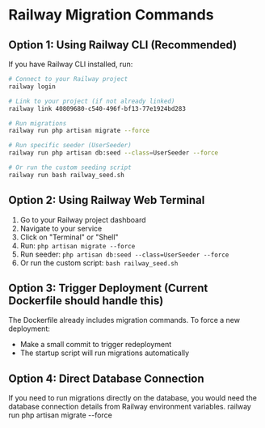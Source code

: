 # Railway Migration Commands

## Option 1: Using Railway CLI (Recommended)

If you have Railway CLI installed, run:

```bash
# Connect to your Railway project
railway login

# Link to your project (if not already linked)
railway link 40809680-c540-496f-bf13-77e1924bd283

# Run migrations
railway run php artisan migrate --force

# Run specific seeder (UserSeeder)
railway run php artisan db:seed --class=UserSeeder --force

# Or run the custom seeding script
railway run bash railway_seed.sh
```

## Option 2: Using Railway Web Terminal

1. Go to your Railway project dashboard
2. Navigate to your service
3. Click on "Terminal" or "Shell"
4. Run: `php artisan migrate --force`
5. Run seeder: `php artisan db:seed --class=UserSeeder --force`
6. Or run the custom script: `bash railway_seed.sh`

## Option 3: Trigger Deployment (Current Dockerfile should handle this)

The Dockerfile already includes migration commands. To force a new deployment:
- Make a small commit to trigger redeployment
- The startup script will run migrations automatically

## Option 4: Direct Database Connection

If you need to run migrations directly on the database, you would need the database connection details from Railway environment variables.
railway run php artisan migrate --force